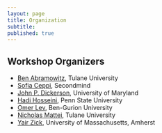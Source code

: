 ```yaml
---
layout: page
title: Organization
subtitle:
published: true
---
```


## Workshop Organizers

* [Ben Abramowitz](https://benabramowitz.github.io/), Tulane University
* [Sofia Ceppi](http://www.sofiaceppi.com/), Secondmind
* [John P. Dickerson](http://jpdickerson.com/), University of Maryland
* [Hadi Hosseini](https://faculty.ist.psu.edu/hadi/), Penn State University
* [Omer Lev](http://www.bgu.ac.il/~omerlev/), Ben-Gurion University
* [Nicholas Mattei](http://www.nickmattei.net/), Tulane University
* [Yair Zick](https://people.umass.edu/yzick/), University of Massachusetts, Amherst

<!--
## Program Committee

TBD
-->
